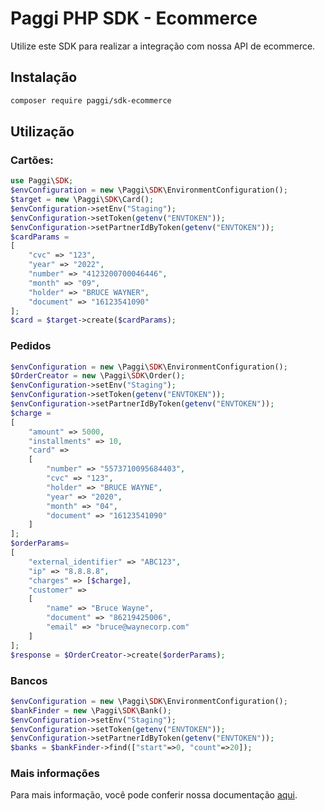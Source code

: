 # Paggi PHP SDK - Ecommerce

Utilize este SDK para realizar a integração com nossa API de ecommerce.

## Instalação

```sh
composer require paggi/sdk-ecommerce
```

## Utilização

### Cartões:

```php
use Paggi\SDK;
$envConfiguration = new \Paggi\SDK\EnvironmentConfiguration();
$target = new \Paggi\SDK\Card();
$envConfiguration->setEnv("Staging");
$envConfiguration->setToken(getenv("ENVTOKEN"));
$envConfiguration->setPartnerIdByToken(getenv("ENVTOKEN"));
$cardParams =
[
    "cvc" => "123",
    "year" => "2022",
    "number" => "4123200700046446",
    "month" => "09",
    "holder" => "BRUCE WAYNER",
    "document" => "16123541090"
];
$card = $target->create($cardParams);
```

### Pedidos

```php
$envConfiguration = new \Paggi\SDK\EnvironmentConfiguration();
$OrderCreator = new \Paggi\SDK\Order();
$envConfiguration->setEnv("Staging");
$envConfiguration->setToken(getenv("ENVTOKEN"));
$envConfiguration->setPartnerIdByToken(getenv("ENVTOKEN"));
$charge =
[
    "amount" => 5000,
    "installments" => 10,
    "card" =>
    [
        "number" => "5573710095684403",
        "cvc" => "123",
        "holder" => "BRUCE WAYNE",
        "year" => "2020",
        "month" => "04",
        "document" => "16123541090"
    ]
];
$orderParams=
[
    "external_identifier" => "ABC123",
    "ip" => "8.8.8.8",
    "charges" => [$charge],
    "customer" =>
    [
        "name" => "Bruce Wayne",
        "document" => "86219425006",
        "email" => "bruce@waynecorp.com"
    ]
];
$response = $OrderCreator->create($orderParams);
```

### Bancos

```php
$envConfiguration = new \Paggi\SDK\EnvironmentConfiguration();
$bankFinder = new \Paggi\SDK\Bank();
$envConfiguration->setEnv("Staging");
$envConfiguration->setToken(getenv("ENVTOKEN"));
$envConfiguration->setPartnerIdByToken(getenv("ENVTOKEN"));
$banks = $bankFinder->find(["start"=>0, "count"=>20]);
```

### Mais informações

Para mais informação, você pode conferir nossa documentação [aqui](https://developers.paggi.com/).
